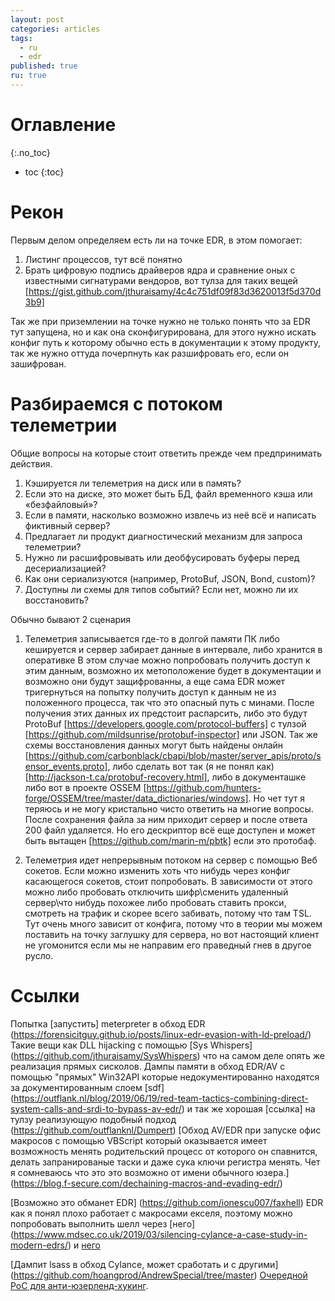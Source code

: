 ```yaml
---
layout: post
categories: articles
tags:
  - ru
  - edr
published: true
ru: true
---
```


# Оглавление
{:.no_toc}

* toc
{:toc}

# Рекон
Первым делом определяем есть ли на точке EDR, в этом помогает:

1) Листинг процессов, тут всё понятно
2) Брать цифровую подпись драйверов ядра и сравнение оных с известными сигнатурами вендоров, вот тулза для таких вещей [https://gist.github.com/jthuraisamy/4c4c751df09f83d3620013f5d370d3b9]

Так же при приземлении на точке нужно не только понять что за EDR тут запущена, но и как она сконфигурирована, для этого нужно искать конфиг путь к которому обычно есть в документации к этому продукту, так же нужно оттуда почерпнуть как разшифровать его, если он зашифрован.

# Разбираемся с потоком телеметрии

Общие вопросы на которые стоит ответить прежде чем предпринимать действия.
1) Кэшируется ли телеметрия на диск или в память?
2) Если это на диске, это может быть БД, файл временного кэша или «безфайловый»?
3) Если в памяти, насколько возможно извлечь из неё всё и написать фиктивный сервер?
4) Предлагает ли продукт диагностический механизм для запроса телеметрии?
5) Нужно ли расшифровывать или деобфусировать буферы перед десериализацией?
6) Как они сериализуются (например, ProtoBuf, JSON, Bond, custom)?
7) Доступны ли схемы для типов событий? Если нет, можно ли их восстановить?

Обычно бывают 2 сценария
1) Телеметрия записывается где-то в долгой памяти ПК либо кешируется и сервер забирает данные в интервале, либо хранится в оперативке
  В этом случае можно попробовать получить доступ к этим данным, возможно их метоположение будет в документации и возможно они будут защифрованны, а еще сама EDR может тригернуться на попытку получить доступ к данным не из положенного процесса, так что это опасный путь с минами.
  После получения этих данных их предстоит распарсить, либо это будут ProtoBuf [https://developers.google.com/protocol-buffers] с тулзой [https://github.com/mildsunrise/protobuf-inspector] или JSON.
  Так же схемы восстановления данных могут быть найдены онлайн [https://github.com/carbonblack/cbapi/blob/master/server_apis/proto/sensor_events.proto], либо сделать вот так (я не понял как) [http://jackson-t.ca/protobuf-recovery.html], либо в документашке либо вот в проекте OSSEM [https://github.com/hunters-forge/OSSEM/tree/master/data_dictionaries/windows]. Но чет тут я теряюсь и не могу кристально чисто ответить на многие вопросы.
  После сохранения файла за ним приходит сервер и после ответа 200 файл удаляется. Но его дескриптор всё еще доступен и может быть вытащен [https://github.com/marin-m/pbtk] если это протобаф.

2) Телеметрия идет непрерывным потоком на сервер с помощью Веб сокетов.
Если можно изменить хоть что нибудь через конфиг касающегося сокетов, стоит попробовать. В зависимости от этого можно либо пробовать отключить шифр\сменить удаленный сервер\что нибудь похожее либо пробовать ставить прокси, смотреть на трафик и скорее всего забивать, потому что там TSL. Тут очень много зависит от конфига, потому что в теории мы можем поставить на точку заглушку для сервера, но вот настоящий клиент не угомонится если мы не направим его праведный гнев в другое русло.

# Ссылки
Попытка [запустить] meterpreter в обход EDR (https://forensicitguy.github.io/posts/linux-edr-evasion-with-ld-preload/)
Такие вещи как DLL hijacking с помощью [Sys Whispers] (https://github.com/jthuraisamy/SysWhispers) что на самом деле опять же реализация прямых сисколов.
Дампы памяти в обход EDR/AV с помощью "прямых" Win32API которые недокументированно находятся за документированным слоем [sdf] (https://outflank.nl/blog/2019/06/19/red-team-tactics-combining-direct-system-calls-and-srdi-to-bypass-av-edr/) и так же хорошая [ссылка] на тулзу реализующую подобный подход (https://github.com/outflanknl/Dumpert)
[Обход AV/EDR при запуске офис макросов с помощью VBScript который оказывается имеет возможность менять родительский процесс от которого он спавнится, делать запранированые таски и даже сука ключи регистра менять. Чет я сомневаюсь что это это возможно от имени обычного юзера.] (https://blog.f-secure.com/dechaining-macros-and-evading-edr/)

[Возможно это обманет EDR] (https://github.com/ionescu007/faxhell)
EDR как я понял плохо работает с макросами екселя, поэтому можно попробовать выполнить шелл через [него] (https://www.mdsec.co.uk/2019/03/silencing-cylance-a-case-study-in-modern-edrs/) и [него](https://outflank.nl/blog/2018/10/06/old-school-evil-excel-4-0-macros-xlm/)

[Дампит lsass в обход Cylance, может сработать и с другими] (https://github.com/hoangprod/AndrewSpecial/tree/master)
[Очередной PoC для анти-юзерленд-хукинг](https://github.com/NtRaiseHardError/Antimalware-Research/tree/master/Generic/Userland%20Hooking/AntiHook).







